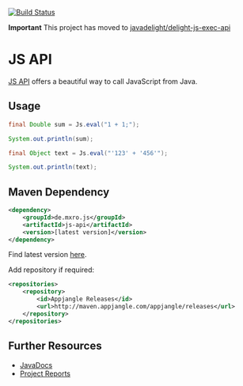 [![Build Status](https://travis-ci.org/mxro/js-api.svg?branch=master)](https://travis-ci.org/mxro/js-api)

**Important** This project has moved to [javadelight/delight-js-exec-api](https://github.com/javadelight/delight-js-exec-api)

# JS API

[JS API](https://github.com/mxro/js-api) offers a beautiful way to call JavaScript from Java.

## Usage

```java
final Double sum = Js.eval("1 + 1;");

System.out.println(sum);

final Object text = Js.eval("'123' + '456'");

System.out.println(text);
```

## Maven Dependency

```xml
<dependency>
    <groupId>de.mxro.js</groupId>
	<artifactId>js-api</artifactId>
	<version>[latest version]</version>
</dependency>
```

Find latest version [here](http://modules.appjangle.com/js-api/latest/project-summary.html).

Add repository if required:

```xml
<repositories>
	<repository>
		<id>Appjangle Releases</id>
		<url>http://maven.appjangle.com/appjangle/releases</url>
	</repository>
</repositories>
```

## Further Resources

- [JavaDocs](http://modules.appjangle.com/js-api/latest/apidocs/)
- [Project Reports](http://modules.appjangle.com/js-api/latest/project-reports.html)

